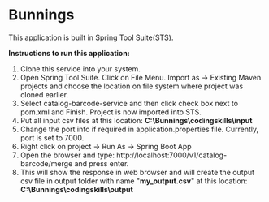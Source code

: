 # Bunnings
This application is built in Spring Tool Suite(STS).

**Instructions to run this application:**
1. Clone this service into your system.
2. Open Spring Tool Suite. Click on File Menu. Import as -> Existing Maven projects and choose the location on file system where project was cloned earlier.
3. Select catalog-barcode-service and then click check box next to pom.xml and Finish. Project is now imported into STS.
4. Put all input csv files at this location: **C:\Bunnings\codingskills\input**
5. Change the port info if required in application.properties file. Currently, port is set to 7000.
6. Right click on project -> Run As -> Spring Boot App
7. Open the browser and type: http://localhost:7000/v1/catalog-barcode/merge and press enter.
8. This will show the response in web browser and will create the output csv file in output folder with name "**my_output.csv**" at this location: 
    **C:\Bunnings\codingskills\output**
